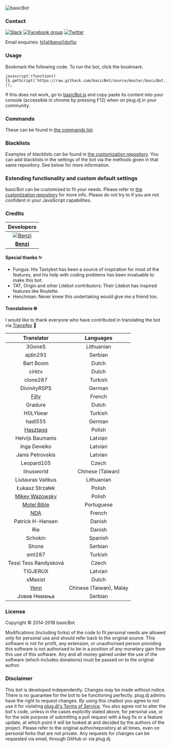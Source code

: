 ![basicBot](http://i.imgur.com/efwl0PS.png)

### Contact

[![Slack](https://basicbot.herokuapp.com/badge.svg)](https://basicbot.herokuapp.com/) [![Facebook group](https://img.shields.io/badge/facebook-group-3b5998.svg?style=flat)](https://facebook.com/groups/basicBot) [![Twitter](https://img.shields.io/twitter/follow/bscbt.svg?style=social)](https://twitter.com/bscbt)

Email enquiries: [hi[at]benzi[dot]io](mailto:hi@benzi.io)

### Usage

Bookmark the following code. To run the bot, click the bookmark.

```
javascript:(function(){$.getScript('https://raw.githack.com/basicBot/source/master/basicBot.js');})();
```

If this does not work, go to [basicBot.js](https://raw.githubusercontent.com/basicBot/source/master/basicBot.js) and copy paste its content into your console (accessible in chrome by pressing F12) when on plug.dj in your community.

### Commands

These can be found in [the commands list](commands.md).

### Blacklists

Examples of blacklists can be found in [the customization repository](https://github.com/basicBot/custom/tree/master/blacklists).
You can add blacklists in the settings of the bot via the methods given in that same repository. See below for more information.


### Extending functionality and custom default settings

basicBot can be customized to fit your needs. Please refer to [the customization repository](https://github.com/basicBot/custom) for more info.
Please do not try to if you are not confident in your JavaScript capabilities.

<!--
### basicBot Chrome Extension

[Get the Official basicBot Chrome Extension](https://chrome.google.com/webstore/detail/basicbot/bjinmbkeneigmkkkpcmcokphbjkepeie)
-->

### Credits

| Developers |
|:----------:|
| [![Benzi](https://www.gravatar.com/avatar/a9a9e27f874dadfaf0e21e8ecf8e9833.jpg?s=100)](https://github.com/Benzi) |
| **[Benzi](https://github.com/Benzi)** |

#### Special thanks :sparkles:

- Fungus: His Tastybot has been a source of inspiration for most of the features, and his help with coding problems has been invaluable to make this bot.
- TAT, Origin and other Litebot contributors: Their Litebot has inspired features like Roulette.
- Henchman: Never knew this undertaking would give me a friend too.

#### Translations :globe_with_meridians:

I would like to thank everyone who have contributed in translating the bot via [Transifex](https://www.transifex.com/basicbot/basicbot) :pray:

| Translator | Languages |
|:----------:|:---------:|
| 3GoneS | Lithuanian |
| ajdin291 | Serbian |
| Bart Boom | Dutch |
| cirktv| Dutch |
| clone287 | Turkish |
| DivinityRSPS | German |
| [Filly](https://github.com/fillylumi) | French |
| Gradure | Dutch |
| H0LYbear | Turkish |
| hadi555 | German |
| [Hasztagg](https://github.com/Hasztagg) | Polish |
| Helvijs Baumanis | Latvian |
| Inga Deveiko | Latvian |
| Janis Petrovskis | Latvian |
| Leopard105 | Czech |
| linusworld | Chinese (Taiwan) |
| Liutauras Vaitkus | Lithuanian |
| Łukasz Strzałek | Polish |
| [Mikey Wazowsky](https://github.com/MikeyWazowsky) | Polish |
| [Motel Bible](https://github.com/motelbible) | Portuguese |
| [NDA](https://github.com/NDAthereal) | French |
| Patrick H-Hansen | Danish |
| Rie | Danish |
| Schokin | Spanish |
| Shone | Serbian |
| smt287 | Turkish |
| Tessi Tess Randysková | Czech |
| TIGJERUX | Latvian |
| xMaxist | Dutch |
| [Yenn](https://twitter.com/tsy_yenn) | Chinese (Taiwan), Malay |
| Јовев Немања | Serbian |

### License

Copyright &copy; 2014-2018 basicBot

Modifications (including forks) of the code to fit personal needs are allowed only for personal use and should refer back to the original source.
This software is not for profit, any extension, or unauthorised person providing this software is not authorised to be in a position of any monetary gain from this use of this software. Any and all money gained under the use of the software (which includes donations) must be passed on to the original author.

### Disclaimer

This bot is developed independently. Changes may be made without notice. There is no guarantee for the bot to be functioning perfectly.
plug.dj admins have the right to request changes.
By using this chatbot you agree to not use it for violating [plug.dj's Terms of Service](https://plug.dj/terms).
You also agree not to alter the bot's code, unless in the cases explicitly stated above, for personal use, or for the sole purpose of submitting a pull request with a bug fix or a feature update, at which point it will be looked at and decided by the authors of the project.
Please refer to the original author/repository at all times, even on personal forks that are not private.
Any requests for changes can be requested via email, through GitHub or via plug.dj.
